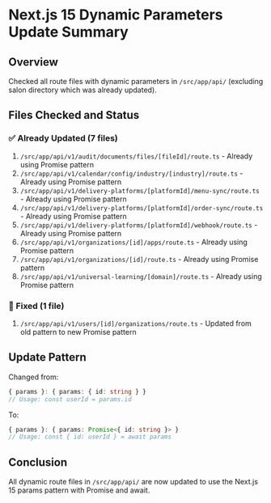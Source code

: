# Next.js 15 Dynamic Parameters Update Summary

## Overview
Checked all route files with dynamic parameters in `/src/app/api/` (excluding salon directory which was already updated).

## Files Checked and Status

### ✅ Already Updated (7 files)
1. `/src/app/api/v1/audit/documents/files/[fileId]/route.ts` - Already using Promise pattern
2. `/src/app/api/v1/calendar/config/industry/[industry]/route.ts` - Already using Promise pattern
3. `/src/app/api/v1/delivery-platforms/[platformId]/menu-sync/route.ts` - Already using Promise pattern
4. `/src/app/api/v1/delivery-platforms/[platformId]/order-sync/route.ts` - Already using Promise pattern
5. `/src/app/api/v1/delivery-platforms/[platformId]/webhook/route.ts` - Already using Promise pattern
6. `/src/app/api/v1/organizations/[id]/apps/route.ts` - Already using Promise pattern
7. `/src/app/api/v1/organizations/[id]/route.ts` - Already using Promise pattern
8. `/src/app/api/v1/universal-learning/[domain]/route.ts` - Already using Promise pattern

### 🔧 Fixed (1 file)
1. `/src/app/api/v1/users/[id]/organizations/route.ts` - Updated from old pattern to new Promise pattern

## Update Pattern
Changed from:
```typescript
{ params }: { params: { id: string } }
// Usage: const userId = params.id
```

To:
```typescript
{ params }: { params: Promise<{ id: string }> }
// Usage: const { id: userId } = await params
```

## Conclusion
All dynamic route files in `/src/app/api/` are now updated to use the Next.js 15 params pattern with Promise and await.